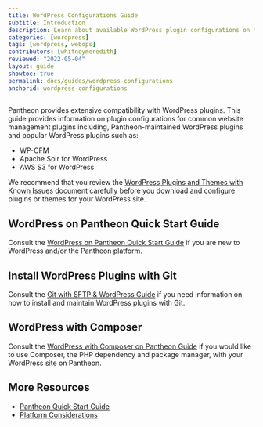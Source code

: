 ```yaml
---
title: WordPress Configurations Guide
subtitle: Introduction
description: Learn about available WordPress plugin configurations on the Pantheon platform.
categories: [wordpress]
tags: [wordpress, webops]
contributors: [whitneymeredith]
reviewed: "2022-05-04"
layout: guide
showtoc: true
permalink: docs/guides/wordpress-configurations
anchorid: wordpress-configurations
---
```


Pantheon provides extensive compatibility with WordPress plugins. This guide provides information on plugin configurations for common website management plugins including, Pantheon-maintained WordPress plugins and popular WordPress plugins such as:

- WP-CFM
- Apache Solr for WordPress
- AWS S3 for WordPress

We recommend that you review the [WordPress Plugins and Themes with Known Issues](/plugins-known-issues) document carefully before you download and configure plugins or themes for your WordPress site.

## WordPress on Pantheon Quick Start Guide

Consult the [WordPress on Pantheon Quick Start Guide](/guides/wordpress-pantheon) if you are new to WordPress and/or the Pantheon platform.

## Install WordPress Plugins with Git

Consult the [Git with SFTP & WordPress Guide](/guides/wordpress-git/plugins) if you need information on how to install and maintain WordPress plugins with Git.

## WordPress with Composer

Consult the [WordPress with Composer on Pantheon Guide](/guides/wordpress-composer) if you would like to use Composer, the PHP dependency and package manager, with your WordPress site on Pantheon.

## More Resources

- [Pantheon Quick Start Guide](/guides/quickstart/)
- [Platform Considerations](/guides/platform-considerations)